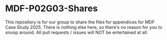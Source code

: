 # MDF-P02G03-Shares
This repository is for our group to share the files for appendices for MDF Case Study 2025.
There is nothing else here, so there's no reason for you to snoop around.
All pull requests / issues will NOT be entertained at all.
